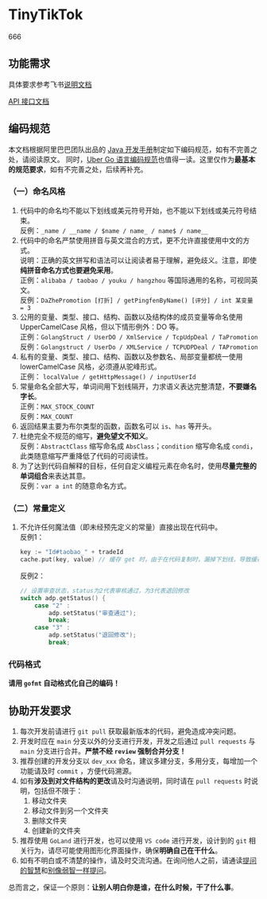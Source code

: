# TinyTikTok

666
## 功能需求

具体要求参考飞书[说明文档](https://bytedance.feishu.cn/docx/BhEgdmoI3ozdBJxly71cd30vnRc)

[API 接口文档](https://apifox.com/apidoc/shared-09d88f32-0b6c-4157-9d07-a36d32d7a75c)

## 编码规范

本文档根据阿里巴巴团队出品的 [Java 开发手册](https://github.com/alibaba/p3c)制定如下编码规范，如有不完善之处，请阅读原文。
同时，[Uber Go 语言编码规范](https://github.com/xxjwxc/uber_go_guide_cn)也值得一读。这里仅作为**最基本的规范要求**，如有不完善之处，后续再补充。
### （一）命名风格

1. 代码中的命名均不能以下划线或美元符号开始，也不能以下划线或美元符号结束。  
    反例：`_name / __name / $name / name_ / name$ / name__`
2. 代码中的命名严禁使用拼音与英文混合的方式，更不允许直接使用中文的方式。  
   说明：正确的英文拼写和语法可以让阅读者易于理解，避免歧义。注意，即使**纯拼音命名方式也要避免采用**。  
   正例：`alibaba / taobao / youku / hangzhou` 等国际通用的名称，可视同英文。  
   反例：`DaZhePromotion [打折] / getPingfenByName() [评分] / int 某变量 = 3`
3. 公用的变量、类型、接口、结构、函数以及结构体的成员变量等命名使用 UpperCamelCase 风格，但以下情形例外：DO 等。  
   正例：`GolangStruct / UserDO / XmlService / TcpUdpDeal / TaPromotion`  
   反例：`Golangstruct / UserDo / XMLService / TCPUDPDeal / TAPromotion`
4. 私有的变量、类型、接口、结构、函数以及参数名、局部变量都统一使用 lowerCamelCase 风格，必须遵从驼峰形式。  
   正例： `localValue / getHttpMessage() / inputUserId`
5. 常量命名全部大写，单词间用下划线隔开，力求语义表达完整清楚，**不要嫌名字长**。  
   正例：`MAX_STOCK_COUNT`  
   反例：`MAX_COUNT`
6. 返回结果主要为布尔类型的函数，函数名可以 `is`、`has` 等开头。
7. 杜绝完全不规范的缩写，**避免望文不知义**。  
   反例：`AbstractClass` 缩写命名成 `AbsClass`；`condition` 缩写命名成 `condi`，此类随意缩写严重降低了代码的可阅读性。
8. 为了达到代码自解释的目标，任何自定义编程元素在命名时，使用**尽量完整的单词组合**来表达其意。  
   反例：`var a int` 的随意命名方式。

### （二）常量定义

1. 不允许任何魔法值（即未经预先定义的常量）直接出现在代码中。  
    反例1：
    ```go
    key := "Id#taobao_" + tradeId
    cache.put(key, value) // 缓存 get 时，由于在代码复制时，漏掉下划线，导致缓存击穿而出现问题
    ```
   反例2：
    ```go
   // 设置审查状态，status为2代表审核通过，为3代表退回修改
    switch adp.getStatus() {
        case "2" :
            adp.setStatus("审查通过");
            break;
        case "3" :
            adp.setStatus("退回修改");
            break;
    ```

### 代码格式

**请用 `gofmt` 自动格式化自己的编码！**

## 协助开发要求

1. 每次开发前请进行 `git pull` 获取最新版本的代码，避免造成冲突问题。
2. 开发时应在 `main` 分支以外的分支进行开发，开发之后通过 `pull requests` 与 `main` 分支进行合并。**严禁不经 `review` 强制合并分支！**
3. 推荐创建的开发分支以 `dev_xxx` 命名，建议多建分支，多用分支，每增加一个功能请及时 `commit` ，方便代码溯源。
4. 如有**涉及到对文件结构的更改**请及时沟通说明，同时请在 `pull requests` 时说明，包括但不限于：
   1. 移动文件夹
   2. 移动文件到另一个文件夹
   3. 删除文件夹
   4. 创建新的文件夹
5. 推荐使用 `GoLand` 进行开发，也可以使用 `VS code` 进行开发，设计到的 `git` 相关行为，请尽可能使用图形化界面操作，确保**明确自己在干什么**。
6. 如有不明白或不清楚的操作，请及时交流沟通。在询问他人之前，请通读[提问的智慧](https://github.com/ryanhanwu/How-To-Ask-Questions-The-Smart-Way/blob/main/README-zh_CN.md)和[别像弱智一样提问](https://github.com/tangx/Stop-Ask-Questions-The-Stupid-Ways/blob/master/README.md)。

总而言之，保证一个原则：**让别人明白你是谁，在什么时候，干了什么事**。